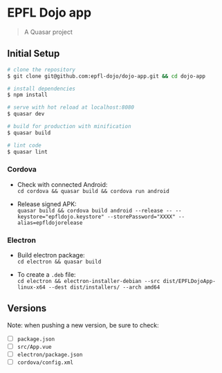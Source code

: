 # EPFL Dojo app

> A Quasar project

## Initial Setup

``` bash
# clone the repository
$ git clone git@github.com:epfl-dojo/dojo-app.git && cd dojo-app

# install dependencies
$ npm install

# serve with hot reload at localhost:8080
$ quasar dev

# build for production with minification
$ quasar build

# lint code
$ quasar lint
```

### Cordova
  * Check with connected Android:  
    `cd cordova && quasar build && cordova run android`

  * Release signed APK:  
    `quasar build && cordova build android --release -- --keystore="epfldojo.keystore" --storePassword="XXXX" --alias=epfldojorelease`

### Electron
  * Build electron package:  
    `cd electron && quasar build`

  * To create a `.deb` file:  
    `cd electron && electron-installer-debian --src dist/EPFLDojoApp-linux-x64 --dest dist/installers/ --arch amd64`

## Versions
Note: when pushing a new version, be sure to check:
  * [ ] `package.json`
  * [ ] `src/App.vue`
  * [ ] `electron/package.json`
  * [ ] `cordova/config.xml`
